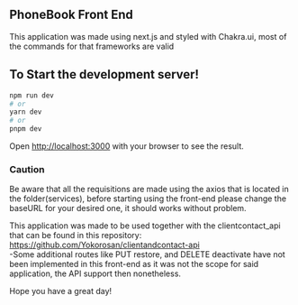 ## PhoneBook Front End

This application was made using next.js and styled with Chakra.ui, most of the commands for that frameworks are valid

## To Start the development server!

```bash
npm run dev
# or
yarn dev
# or
pnpm dev
```

Open [http://localhost:3000](http://localhost:3000) with your browser to see the result.

### Caution

Be aware that all the requisitions are made using the axios that is located in the folder(services), before starting using the front-end please change the baseURL for your desired one, it should works without problem.

This application was made to be used together with the clientcontact_api that can be found in this repository: https://github.com/Yokorosan/clientandcontact-api
<br/>-Some additional routes like PUT restore, and DELETE deactivate have not been implemented in this front-end as it was not the scope for said application, the API support then nonetheless.

Hope you have a great day!
